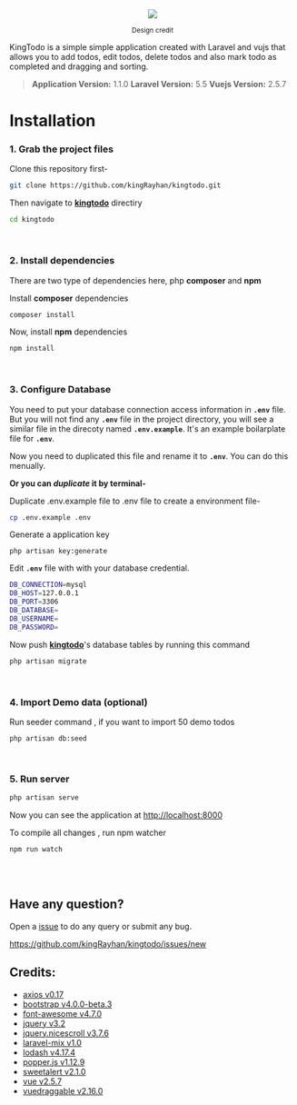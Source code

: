 
<div align="center">
  <img src="https://j.gifs.com/6RMq59.gif">
  
 <small>Design credit </small>
</div>

KingTodo is a simple simple application created with Laravel and vujs that allows you to add todos, edit todos, delete todos and also mark todo as completed and dragging and sorting.

> **Application Version:** 1.1.0 
> **Laravel Version:** 5.5 
> **Vuejs Version:** 2.5.7


# Installation

### 1. Grab the project files

Clone this repository first-
```bash
git clone https://github.com/kingRayhan/kingtodo.git
```

Then navigate to **[kingtodo][kingtodourl]** directiry
```bash
cd kingtodo
```
<br/>

### 2. Install dependencies
There are two type of dependencies here, php **composer** and **npm**

Install **composer** dependencies

```bash
composer install
```

Now, install **npm** dependencies
```php
npm install
``` 
<br/>

### 3. Configure Database
You need to put your database connection access information in **`.env`**   file. But you will not find any **`.env`** file in the project directory, you will see a similar file in the direcoty named **`.env.example`**. It's an example boilarplate file for **`.env`**.

Now you need to duplicated this file and rename it to **`.env`**. You can do this menually. 

**Or you can *duplicate* it by terminal-**

Duplicate .env.example file to .env file to create a environment file-
```bash
cp .env.example .env
```
Generate a application key
```
php artisan key:generate
```
Edit **`.env`** file with with your database credential.
```bash
DB_CONNECTION=mysql
DB_HOST=127.0.0.1
DB_PORT=3306
DB_DATABASE=
DB_USERNAME=
DB_PASSWORD=
```

Now push **[kingtodo][kingtodourl]**'s database tables by running this command
```bash
php artisan migrate
```

<br/>

### 4. Import Demo data (optional)

Run seeder command , if you want to import 50 demo todos
```data
php artisan db:seed
```
<br/>

### 5. Run server
```bash
php artisan serve
```
Now you can see the application at [http://localhost:8000](http://localhost:8000/)

To compile all changes , run npm watcher
```
npm run watch
```

<br>
<br>


## Have any question?
Open a [issue][issue] to do any query or submit any bug.

https://github.com/kingRayhan/kingtodo/issues/new



## Credits:
+ [axios v0.17](https://github.com/axios/axios)
+ [bootstrap v4.0.0-beta.3](https://getbootstrap.com/)
+ [font-awesome v4.7.0](http://fontawesome.io/icons/)
+ [jquery v3.2](https://jquery.com/)
+ [jquery.nicescroll v3.7.6](https://github.com/inuyaksa/jquery.nicescroll)
+ [laravel-mix v1.0](https://github.com/JeffreyWay/laravel-mix)
+ [lodash v4.17.4](https://lodash.com)
+ [popper.js v1.12.9](https://popper.js.org)
+ [sweetalert v2.1.0](https://sweetalert.js.org)
+ [vue v2.5.7](https://vuejs.org)
+ [vuedraggable v2.16.0](https://github.com/SortableJS/Vue.Draggable)


[kingtodourl]: https://github.com/kingRayhan/kingtodo "King Todo Repository"
[issue]: https://github.com/kingRayhan/kingtodo/issues/new "Create new issue"
